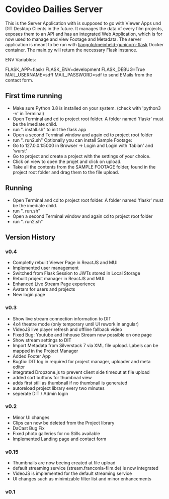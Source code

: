 # Covideo Dailies Server
This is the Server Application with is supposed to go with Viewer Apps und DIT Desktop Clients in the future. It manages the data of every film projects, exposes them to an API and has an integrated Web Application, which is for now used to manage and view Footage and Metadata.
The server application is meant to be run with [tiangolo/meinheld-gunicorn-flask](https://hub.docker.com/r/tiangolo/meinheld-gunicorn-flask) Docker container. The main.py will return the necessary Flask instance.

ENV Variables:

FLASK_APP=flaskr
FLASK_ENV=development
FLASK_DEBUG=True
MAIL_USERNAME=sdff
MAIL_PASSWORD=sdf
to send EMails from the contact form.

## First time running
- Make sure Python 3.8 is installed on your system. (check with 'python3 -v' in Terminal)
- Open Terminal and cd to project root folder. A folder named 'flaskr' must be the imediate child. 
- run ". install.sh" to init the flask app
- Open a second Terminal window and again cd to project root folder
- run ". run2.sh"
Optionally you can install Sample Footage:
- Go to 127.0.0.1:5000 in Browser -> Login and Login with 'fabian' and 'wurst'
- Go to project and create a project with the settings of your choice. 
- Click on view to open the projet and click on upload. 
- Take all the contents from the SAMPLE FOOTAGE folder, found in the project root folder and drag them to the file upload. 

## Running
- Open Terminal and cd to project root folder. A folder named 'flaskr' must be the imediate child. 
- run ". run.sh"
- Open a second Terminal window and again cd to project root folder
- run ". run2.sh"


## Version History

### v0.4
- Completly rebuilt Viewer Page in ReactJS and MUI
- Implemented user management
- Switched from Flask Session to JWTs stored in Local Storage
- Rebuilt project manager in ReactJS and MUI
- Enhanced Live Stream Page experience
- Avatars for users and projects
- New login page

### v0.3
- Show live stream connection information to DIT
- 4x4 theatre mode (only temporary until UI rework in angular)
- VideoJS live player refresh and offline fallback video
- Fixed Bug: Youtube and Inhouse Stream now possible on one page
- Show stream settings to DIT
- Import Metadata from Silverstack 7 via XML file upload. Labels can be mapped in the Project Manager
- Added Footer App
- Bugfix: DIT log in required for project manager, uploader and meta editor
- integrated Dropzone.js to prevent client side timeout at file upload
- added sort buttons for thumbnail view
- adds first still as thumbnail if no thumbnail is generated
- autoreload project library every two minutes
- seperate DIT / Admin login

### v0.2
- Minor UI changes
- Clips can now be deleted from the Project library
- DaCast Bug Fix
- Fixed photo galleries for no Stills available
- Implemented Landing page and contact form

### v0.15
- Thumbnails are now beeing created at file upload
- default streaming service (stream.franconia-film.de) is now integrated
- VideoJS is implemented for the default streaming service
- UI changes such as minimizable filter list and minor enhancements

### v0.1
